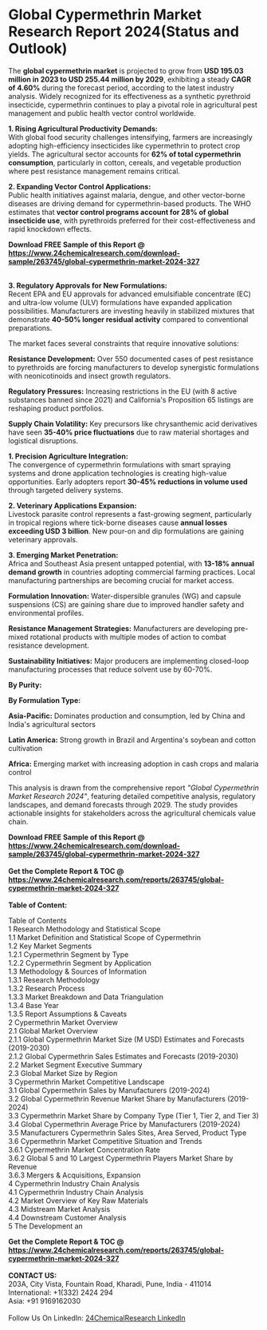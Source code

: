<h1>Global Cypermethrin Market Research Report 2024(Status and Outlook)</h1><p>The <strong>global cypermethrin market</strong> is projected to grow from <strong>USD 195.03 million in 2023 to USD 255.44 million by 2029</strong>, exhibiting a steady <strong>CAGR of 4.60%</strong> during the forecast period, according to the latest industry analysis. Widely recognized for its effectiveness as a synthetic pyrethroid insecticide, cypermethrin continues to play a pivotal role in agricultural pest management and public health vector control worldwide.</p><p><strong>1. Rising Agricultural Productivity Demands:</strong><br>
With global food security challenges intensifying, farmers are increasingly adopting high-efficiency insecticides like cypermethrin to protect crop yields. The agricultural sector accounts for <strong>62% of total cypermethrin consumption</strong>, particularly in cotton, cereals, and vegetable production where pest resistance management remains critical.</p><p><strong>2. Expanding Vector Control Applications:</strong><br>
Public health initiatives against malaria, dengue, and other vector-borne diseases are driving demand for cypermethrin-based products. The WHO estimates that <strong>vector control programs account for 28% of global insecticide use</strong>, with pyrethroids preferred for their cost-effectiveness and rapid knockdown effects.</p><div><b>Download FREE Sample of this Report @ 
            <a href="https://www.24chemicalresearch.com/download-sample/263745/global-cypermethrin-market-2024-327">
            https://www.24chemicalresearch.com/download-sample/263745/global-cypermethrin-market-2024-327</a></b></div><br><p><strong>3. Regulatory Approvals for New Formulations:</strong><br>
Recent EPA and EU approvals for advanced emulsifiable concentrate (EC) and ultra-low volume (ULV) formulations have expanded application possibilities. Manufacturers are investing heavily in stabilized mixtures that demonstrate <strong>40-50% longer residual activity</strong> compared to conventional preparations.</p><p>The market faces several constraints that require innovative solutions:</p><p><strong>Resistance Development:</strong> Over 550 documented cases of pest resistance to pyrethroids are forcing manufacturers to develop synergistic formulations with neonicotinoids and insect growth regulators.</p><p><strong>Regulatory Pressures:</strong> Increasing restrictions in the EU (with 8 active substances banned since 2021) and California's Proposition 65 listings are reshaping product portfolios.</p><p><strong>Supply Chain Volatility:</strong> Key precursors like chrysanthemic acid derivatives have seen <strong>35-40% price fluctuations</strong> due to raw material shortages and logistical disruptions.</p><p><strong>1. Precision Agriculture Integration:</strong><br>
The convergence of cypermethrin formulations with smart spraying systems and drone application technologies is creating high-value opportunities. Early adopters report <strong>30-45% reductions in volume used</strong> through targeted delivery systems.</p><p><strong>2. Veterinary Applications Expansion:</strong><br>
Livestock parasite control represents a fast-growing segment, particularly in tropical regions where tick-borne diseases cause <strong>annual losses exceeding USD 3 billion</strong>. New pour-on and dip formulations are gaining veterinary approvals.</p><p><strong>3. Emerging Market Penetration:</strong><br>
Africa and Southeast Asia present untapped potential, with <strong>13-18% annual demand growth</strong> in countries adopting commercial farming practices. Local manufacturing partnerships are becoming crucial for market access.</p><p><strong>Formulation Innovation:</strong> Water-dispersible granules (WG) and capsule suspensions (CS) are gaining share due to improved handler safety and environmental profiles.</p><p><strong>Resistance Management Strategies:</strong> Manufacturers are developing pre-mixed rotational products with multiple modes of action to combat resistance development.</p><p><strong>Sustainability Initiatives:</strong> Major producers are implementing closed-loop manufacturing processes that reduce solvent use by 60-70%.</p><p><strong>By Purity:</strong></p><p><strong>By Formulation Type:</strong></p><p><strong>Asia-Pacific:</strong> Dominates production and consumption, led by China and India's agricultural sectors</p><p><strong>Latin America:</strong> Strong growth in Brazil and Argentina's soybean and cotton cultivation</p><p><strong>Africa:</strong> Emerging market with increasing adoption in cash crops and malaria control</p><p>This analysis is drawn from the comprehensive report <em>"Global Cypermethrin Market Research 2024"</em>, featuring detailed competitive analysis, regulatory landscapes, and demand forecasts through 2029. The study provides actionable insights for stakeholders across the agricultural chemicals value chain.</p><div><b>Download FREE Sample of this Report @ 
            <a href="https://www.24chemicalresearch.com/download-sample/263745/global-cypermethrin-market-2024-327">
            https://www.24chemicalresearch.com/download-sample/263745/global-cypermethrin-market-2024-327</a></b></div><br><div><b>Get the Complete Report & TOC @ 
            <a href="https://www.24chemicalresearch.com/reports/263745/global-cypermethrin-market-2024-327">
            https://www.24chemicalresearch.com/reports/263745/global-cypermethrin-market-2024-327</a></b></div><br>
            <b>Table of Content:</b><p>Table of Contents<br />
1 Research Methodology and Statistical Scope<br />
1.1 Market Definition and Statistical Scope of Cypermethrin<br />
1.2 Key Market Segments<br />
1.2.1 Cypermethrin Segment by Type<br />
1.2.2 Cypermethrin Segment by Application<br />
1.3 Methodology & Sources of Information<br />
1.3.1 Research Methodology<br />
1.3.2 Research Process<br />
1.3.3 Market Breakdown and Data Triangulation<br />
1.3.4 Base Year<br />
1.3.5 Report Assumptions & Caveats<br />
2 Cypermethrin Market Overview<br />
2.1 Global Market Overview<br />
2.1.1 Global Cypermethrin Market Size (M USD) Estimates and Forecasts (2019-2030)<br />
2.1.2 Global Cypermethrin Sales Estimates and Forecasts (2019-2030)<br />
2.2 Market Segment Executive Summary<br />
2.3 Global Market Size by Region<br />
3 Cypermethrin Market Competitive Landscape<br />
3.1 Global Cypermethrin Sales by Manufacturers (2019-2024)<br />
3.2 Global Cypermethrin Revenue Market Share by Manufacturers (2019-2024)<br />
3.3 Cypermethrin Market Share by Company Type (Tier 1, Tier 2, and Tier 3)<br />
3.4 Global Cypermethrin Average Price by Manufacturers (2019-2024)<br />
3.5 Manufacturers Cypermethrin Sales Sites, Area Served, Product Type<br />
3.6 Cypermethrin Market Competitive Situation and Trends<br />
3.6.1 Cypermethrin Market Concentration Rate<br />
3.6.2 Global 5 and 10 Largest Cypermethrin Players Market Share by Revenue<br />
3.6.3 Mergers & Acquisitions, Expansion<br />
4 Cypermethrin Industry Chain Analysis<br />
4.1 Cypermethrin Industry Chain Analysis<br />
4.2 Market Overview of Key Raw Materials<br />
4.3 Midstream Market Analysis<br />
4.4 Downstream Customer Analysis<br />
5 The Development an</p><div><b>Get the Complete Report & TOC @ 
            <a href="https://www.24chemicalresearch.com/reports/263745/global-cypermethrin-market-2024-327">
            https://www.24chemicalresearch.com/reports/263745/global-cypermethrin-market-2024-327</a></b></div><br><b>CONTACT US:</b><br>
            203A, City Vista, Fountain Road, Kharadi, Pune, India - 411014<br>
            International: +1(332) 2424 294<br>
            Asia: +91 9169162030 <br><br>
            Follow Us On LinkedIn: <a href="https://www.linkedin.com/company/24chemicalresearch/">24ChemicalResearch LinkedIn</a>